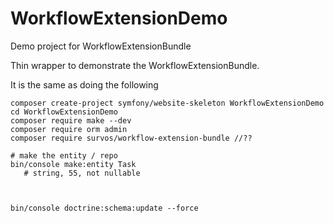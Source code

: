 # WorkflowExtensionDemo
Demo project for WorkflowExtensionBundle

Thin wrapper to demonstrate the WorkflowExtensionBundle.

It is the same as doing the following
 
    composer create-project symfony/website-skeleton WorkflowExtensionDemo
    cd WorkflowExtensionDemo
    composer require make --dev
    composer require orm admin 
    composer require survos/workflow-extension-bundle //??
    
    # make the entity / repo
    bin/console make:entity Task
       # string, 55, not nullable
      
    
    
    bin/console doctrine:schema:update --force
